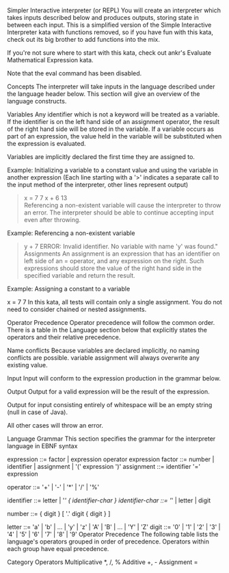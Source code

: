 ### 
Simpler Interactive interpreter (or REPL)
You will create an interpreter which takes inputs described below and produces outputs, storing state in between each input. This is a simplified version of the Simple Interactive Interpreter kata with functions removed, so if you have fun with this kata, check out its big brother to add functions into the mix.

If you're not sure where to start with this kata, check out ankr's Evaluate Mathematical Expression kata.

Note that the eval command has been disabled.

Concepts
The interpreter will take inputs in the language described under the language header below. This section will give an overview of the language constructs.

Variables
Any identifier which is not a keyword will be treated as a variable. If the identifier is on the left hand side of an assignment operator, the result of the right hand side will be stored in the variable. If a variable occurs as part of an expression, the value held in the variable will be substituted when the expression is evaluated.

Variables are implicitly declared the first time they are assigned to.

Example: Initializing a variable to a constant value and using the variable in another expression (Each line starting with a '>' indicates a separate call to the input method of the interpreter, other lines represent output)

>x = 7
    7
>x + 6
    13    
Referencing a non-existent variable will cause the interpreter to throw an error. The interpreter should be able to continue accepting input even after throwing.

Example: Referencing a non-existent variable

>y + 7
    ERROR: Invalid identifier. No variable with name 'y' was found."
Assignments
An assignment is an expression that has an identifier on left side of an = operator, and any expression on the right. Such expressions should store the value of the right hand side in the specified variable and return the result.

Example: Assigning a constant to a variable

x = 7
    7
In this kata, all tests will contain only a single assignment. You do not need to consider chained or nested assignments.

Operator Precedence
Operator precedence will follow the common order. There is a table in the Language section below that explicitly states the operators and their relative precedence.

Name conflicts
Because variables are declared implicitly, no naming conflicts are possible. variable assignment will always overwrite any existing value.

Input
Input will conform to the expression production in the grammar below.

Output
Output for a valid expression will be the result of the expression.

Output for input consisting entirely of whitespace will be an empty string (null in case of Java).

All other cases will throw an error.

Language
Grammar
This section specifies the grammar for the interpreter language in EBNF syntax

expression      ::= factor | expression operator expression
factor          ::= number | identifier | assignment | '(' expression ')'
assignment      ::= identifier '=' expression

operator        ::= '+' | '-' | '*' | '/' | '%'

identifier      ::= letter | '_' { identifier-char }
identifier-char ::= '_' | letter | digit

number          ::= { digit } [ '.' digit { digit } ]

letter          ::= 'a' | 'b' | ... | 'y' | 'z' | 'A' | 'B' | ... | 'Y' | 'Z'
digit           ::= '0' | '1' | '2' | '3' | '4' | '5' | '6' | '7' | '8' | '9'
Operator Precedence
The following table lists the language's operators grouped in order of precedence. Operators within each group have equal precedence.

Category	Operators
Multiplicative	*, /, %
Additive	+, -
Assignment	=